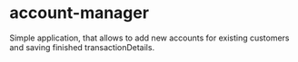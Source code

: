# account-manager
Simple application, that allows to add new accounts for existing customers and saving finished transactionDetails.
